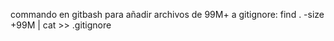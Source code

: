 commando en gitbash para añadir archivos de 99M+ a gitignore: 
find . -size +99M | cat >> .gitignore
